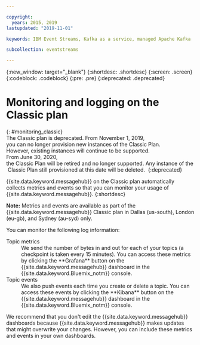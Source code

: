 ```yaml
---

copyright:
  years: 2015, 2019
lastupdated: "2019-11-01"

keywords: IBM Event Streams, Kafka as a service, managed Apache Kafka

subcollection: eventstreams

---
```


{:new_window: target="_blank"}
{:shortdesc: .shortdesc}
{:screen: .screen}
{:codeblock: .codeblock}
{:pre: .pre}
{:deprecated: .deprecated}


# Monitoring and logging on the Classic plan 
{: #monitoring_classic}
The Classic plan is deprecated. From November 1, 2019, you can no longer provision new instances of the Classic Plan. <br/>However, existing instances will continue to be supported.
From June 30, 2020, the Classic Plan will be retired and no longer supported. Any instance of the Classic Plan still provisioned at this date will be deleted. 
{:deprecated}

{{site.data.keyword.messagehub}} on the Classic plan automatically collects metrics and events so that you
can monitor your usage of {{site.data.keyword.messagehub}}.
{:shortdesc}

**Note:** Metrics and events are available as part of the {{site.data.keyword.messagehub}} Classic plan in Dallas (us-south), London (eu-gb), and Sydney (au-syd) only. 


You can monitor the following log information:

<dl>
<dt>Topic metrics</dt>
<dd>We send the number of bytes in and out for each of your topics (a
checkpoint is taken every 15 minutes). You can access these metrics by clicking the
**Grafana** button on the {{site.data.keyword.messagehub}} dashboard in the {{site.data.keyword.Bluemix_notm}} console.
</dd>
<dt>Topic events</dt>
<dd>We also push events each time you create or delete a topic. You can
access these events by clicking the **Kibana** button on the {{site.data.keyword.messagehub}} dashboard in the {{site.data.keyword.Bluemix_notm}} console.</dd>
</dl>


We recommend that you don't edit the {{site.data.keyword.messagehub}} dashboards
because {{site.data.keyword.messagehub}} makes updates that might overwrite your
changes. However, you can include these metrics and events in
your own dashboards.


